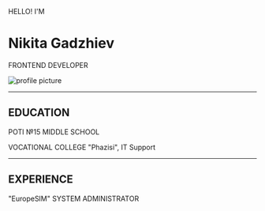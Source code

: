 <p>HELLO! I'M</p>

# Nikita Gadzhiev

<p>FRONTEND DEVELOPER</p>

![profile picture](/me/photo_2024-02-06_21-53-51.jpg)

----------------

## EDUCATION

<p>POTI №15 MIDDLE SCHOOL</p>

<p>VOCATIONAL COLLEGE "Phazisi", IT Support</p>

----------------

## EXPERIENCE

<p>"EuropeSIM" SYSTEM ADMINISTRATOR</p>

